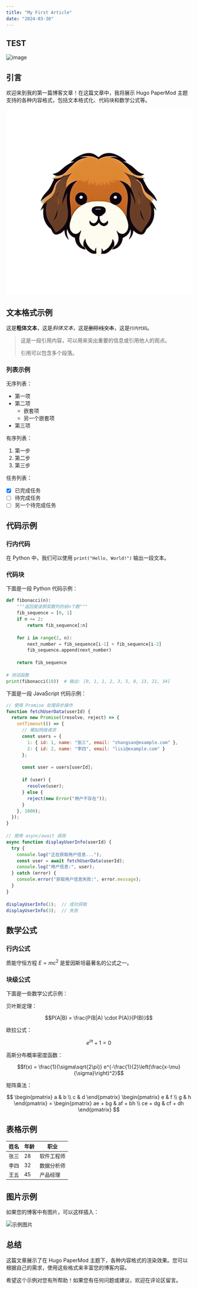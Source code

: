 ```yaml
---
title: "My First Article"
date: "2024-03-30"
---
```

## TEST
![image](x37512_02_11_1-1.png)

## 引言

欢迎来到我的第一篇博客文章！在这篇文章中，我将展示 Hugo PaperMod 主题支持的各种内容格式，包括文本格式化、代码块和数学公式等。

![image](logo.png)

## 文本格式示例

这是**粗体文本**，这是*斜体文本*，这是~~删除线文本~~，这是`行内代码`。

> 这是一段引用内容，可以用来突出重要的信息或引用他人的观点。
> 
> 引用可以包含多个段落。

### 列表示例

无序列表：

- 第一项
- 第二项
  - 嵌套项
  - 另一个嵌套项
- 第三项

有序列表：

1. 第一步
2. 第二步
3. 第三步

任务列表：

- [x] 已完成任务
- [ ] 待完成任务
- [ ] 另一个待完成任务

## 代码示例

### 行内代码

在 Python 中，我们可以使用 `print("Hello, World!")` 输出一段文本。

### 代码块

下面是一段 Python 代码示例：

```python
def fibonacci(n):
    """返回斐波那契数列的前n个数"""
    fib_sequence = [0, 1]
    if n <= 2:
        return fib_sequence[:n]
    
    for i in range(2, n):
        next_number = fib_sequence[i-1] + fib_sequence[i-2]
        fib_sequence.append(next_number)
    
    return fib_sequence

# 测试函数
print(fibonacci(10))  # 输出: [0, 1, 1, 2, 3, 5, 8, 13, 21, 34]
```

下面是一段 JavaScript 代码示例：

```javascript
// 使用 Promise 处理异步操作
function fetchUserData(userId) {
  return new Promise((resolve, reject) => {
    setTimeout(() => {
      // 模拟网络请求
      const users = {
        1: { id: 1, name: "张三", email: "zhangsan@example.com" },
        2: { id: 2, name: "李四", email: "lisi@example.com" }
      };
      
      const user = users[userId];
      
      if (user) {
        resolve(user);
      } else {
        reject(new Error("用户不存在"));
      }
    }, 1000);
  });
}

// 使用 async/await 调用
async function displayUserInfo(userId) {
  try {
    console.log("正在获取用户信息...");
    const user = await fetchUserData(userId);
    console.log("用户信息:", user);
  } catch (error) {
    console.error("获取用户信息失败:", error.message);
  }
}

displayUserInfo(1);  // 成功获取
displayUserInfo(3);  // 失败
```

## 数学公式

### 行内公式

质能守恒方程 $E=mc^2$ 是爱因斯坦最著名的公式之一。

### 块级公式

下面是一些数学公式示例：

贝叶斯定理：

$$P(A|B) = \frac{P(B|A) \cdot P(A)}{P(B)}$$

欧拉公式：

$$e^{i\pi} + 1 = 0$$

高斯分布概率密度函数：

$$f(x) = \frac{1}{\sigma\sqrt{2\pi}} e^{-\frac{1}{2}\left(\frac{x-\mu}{\sigma}\right)^2}$$

矩阵乘法：

$$
\begin{pmatrix}
a & b \\
c & d
\end{pmatrix}
\begin{pmatrix}
e & f \\
g & h
\end{pmatrix} =
\begin{pmatrix}
ae + bg & af + bh \\
ce + dg & cf + dh
\end{pmatrix}
$$

## 表格示例

| 姓名 | 年龄 | 职业 |
|------|------|------|
| 张三 | 28   | 软件工程师 |
| 李四 | 32   | 数据分析师 |
| 王五 | 45   | 产品经理 |

## 图片示例

如果您的博客中有图片，可以这样插入：

![示例图片](https://via.placeholder.com/800x400)

## 总结

这篇文章展示了在 Hugo PaperMod 主题下，各种内容格式的渲染效果。您可以根据自己的需求，使用这些格式来丰富您的博客内容。

希望这个示例对您有所帮助！如果您有任何问题或建议，欢迎在评论区留言。
